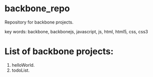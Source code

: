 # backbone_repo

Repository for backbone projects.

key words: backbone, backbonejs, javascript, js, html, html5, css, css3

List of backbone projects:
=================

1) helloWorld.
2) todoList.

